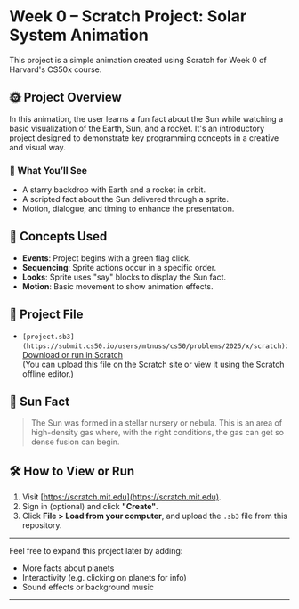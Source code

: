 # Week 0 – Scratch Project: Solar System Animation

This project is a simple animation created using Scratch for Week 0 of Harvard's CS50x course.

## 🌞 Project Overview

In this animation, the user learns a fun fact about the Sun while watching a basic visualization of the Earth, Sun, and a rocket. It's an introductory project designed to demonstrate key programming concepts in a creative and visual way.

### 🧠 What You’ll See
- A starry backdrop with Earth and a rocket in orbit.
- A scripted fact about the Sun delivered through a sprite.
- Motion, dialogue, and timing to enhance the presentation.

## 🧱 Concepts Used
- **Events**: Project begins with a green flag click.
- **Sequencing**: Sprite actions occur in a specific order.
- **Looks**: Sprite uses "say" blocks to display the Sun fact.
- **Motion**: Basic movement to show animation effects.

## 🔗 Project File
- `[project.sb3](https://submit.cs50.io/users/mtnuss/cs50/problems/2025/x/scratch)`: [Download or run in Scratch](https://scratch.mit.edu)  
(You can upload this file on the Scratch site or view it using the Scratch offline editor.)

## 💬 Sun Fact
> The Sun was formed in a stellar nursery or nebula. This is an area of high-density gas where, with the right conditions, the gas can get so dense fusion can begin.

## 🛠️ How to View or Run
1. Visit [https://scratch.mit.edu](https://scratch.mit.edu).
2. Sign in (optional) and click **"Create"**.
3. Click **File > Load from your computer**, and upload the `.sb3` file from this repository.

---

Feel free to expand this project later by adding:
- More facts about planets
- Interactivity (e.g. clicking on planets for info)
- Sound effects or background music

---
